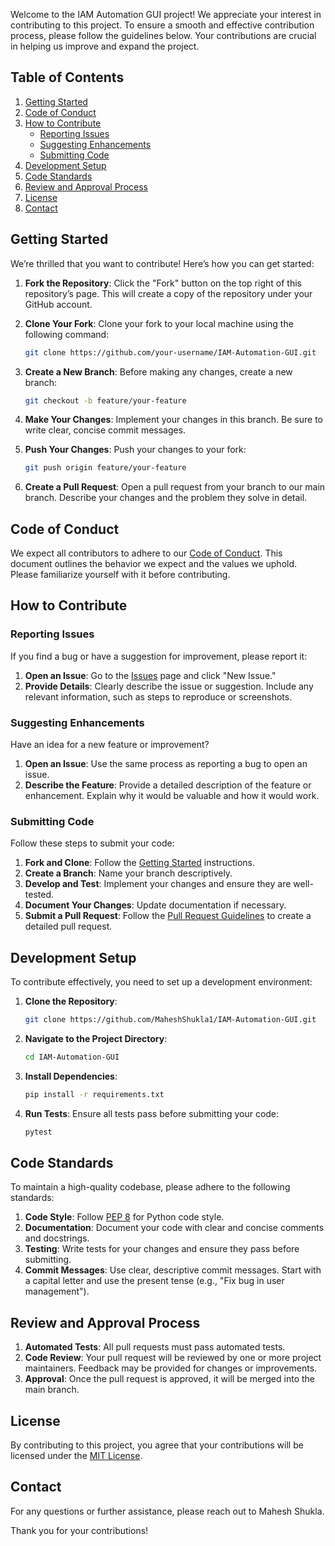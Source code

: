 Welcome to the IAM Automation GUI project! We appreciate your interest in contributing to this project. To ensure a smooth and effective contribution process, please follow the guidelines below. Your contributions are crucial in helping us improve and expand the project.

## Table of Contents

1. [Getting Started](#getting-started)
2. [Code of Conduct](#code-of-conduct)
3. [How to Contribute](#how-to-contribute)
    - [Reporting Issues](#reporting-issues)
    - [Suggesting Enhancements](#suggesting-enhancements)
    - [Submitting Code](#submitting-code)
4. [Development Setup](#development-setup)
5. [Code Standards](#code-standards)
6. [Review and Approval Process](#review-and-approval-process)
7. [License](#license)
8. [Contact](#contact)

## Getting Started

We’re thrilled that you want to contribute! Here’s how you can get started:

1. **Fork the Repository**: Click the "Fork" button on the top right of this repository’s page. This will create a copy of the repository under your GitHub account.
    
2. **Clone Your Fork**: Clone your fork to your local machine using the following command:
    
    ```bash
    git clone https://github.com/your-username/IAM-Automation-GUI.git
    ```
    
3. **Create a New Branch**: Before making any changes, create a new branch:
    
    ```bash
    git checkout -b feature/your-feature
    ```
4. **Make Your Changes**: Implement your changes in this branch. Be sure to write clear, concise commit messages.
    
5. **Push Your Changes**: Push your changes to your fork:
    
    ```bash
    git push origin feature/your-feature
    ```
    
6. **Create a Pull Request**: Open a pull request from your branch to our main branch. Describe your changes and the problem they solve in detail.
    

## Code of Conduct

We expect all contributors to adhere to our [Code of Conduct](CODE_OF_CONDUCT.md). This document outlines the behavior we expect and the values we uphold. Please familiarize yourself with it before contributing.

## How to Contribute

### Reporting Issues

If you find a bug or have a suggestion for improvement, please report it:

1. **Open an Issue**: Go to the [Issues](https://github.com/MaheshShukla1/IAM-Automation-GUI/issues) page and click "New Issue."
2. **Provide Details**: Clearly describe the issue or suggestion. Include any relevant information, such as steps to reproduce or screenshots.

### Suggesting Enhancements

Have an idea for a new feature or improvement?

1. **Open an Issue**: Use the same process as reporting a bug to open an issue.
2. **Describe the Feature**: Provide a detailed description of the feature or enhancement. Explain why it would be valuable and how it would work.

### Submitting Code

Follow these steps to submit your code:

1. **Fork and Clone**: Follow the [Getting Started](#getting-started) instructions.
2. **Create a Branch**: Name your branch descriptively.
3. **Develop and Test**: Implement your changes and ensure they are well-tested.
4. **Document Your Changes**: Update documentation if necessary.
5. **Submit a Pull Request**: Follow the [Pull Request Guidelines](#review-and-approval-process) to create a detailed pull request.

## Development Setup

To contribute effectively, you need to set up a development environment:

1. **Clone the Repository**:
    ```bash
    git clone https://github.com/MaheshShukla1/IAM-Automation-GUI.git
    ```
    
2. **Navigate to the Project Directory**:
    ```bash    
    cd IAM-Automation-GUI
    ```
3. **Install Dependencies**:
    ```bash
    pip install -r requirements.txt
    ```
4. **Run Tests**:
    Ensure all tests pass before submitting your code:
   
    ```bash
    pytest
    ```

## Code Standards

To maintain a high-quality codebase, please adhere to the following standards:

1. **Code Style**: Follow [PEP 8](https://www.python.org/dev/peps/pep-0008/) for Python code style.
2. **Documentation**: Document your code with clear and concise comments and docstrings.
3. **Testing**: Write tests for your changes and ensure they pass before submitting.
4. **Commit Messages**: Use clear, descriptive commit messages. Start with a capital letter and use the present tense (e.g., "Fix bug in user management").

## Review and Approval Process

1. **Automated Tests**: All pull requests must pass automated tests.
2. **Code Review**: Your pull request will be reviewed by one or more project maintainers. Feedback may be provided for changes or improvements.
3. **Approval**: Once the pull request is approved, it will be merged into the main branch.

## License

By contributing to this project, you agree that your contributions will be licensed under the [MIT License](LICENSE).

## Contact

For any questions or further assistance, please reach out to Mahesh Shukla.

Thank you for your contributions!
